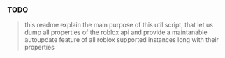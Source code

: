 ### TODO

> this readme explain the main purpose of this util script, that let us dump all properties of the roblox api and provide a maintanable autoupdate feature of all roblox supported instances long with their properties

